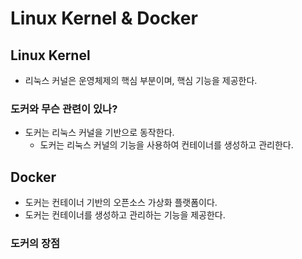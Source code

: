 # Linux Kernel & Docker

## Linux Kernel
- 리눅스 커널은 운영체제의 핵심 부분이며, 핵심 기능을 제공한다.

### 도커와 무슨 관련이 있나?
- 도커는 리눅스 커널을 기반으로 동작한다.
  - 도커는 리눅스 커널의 기능을 사용하여 컨테이너를 생성하고 관리한다.

## Docker
- 도커는 컨테이너 기반의 오픈소스 가상화 플랫폼이다.
- 도커는 컨테이너를 생성하고 관리하는 기능을 제공한다.

### 도커의 장점
